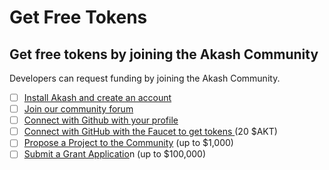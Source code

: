 # Get Free Tokens

## Get free tokens by joining the Akash Community

Developers can request funding by joining the Akash Community.

* [ ] [Install Akash and create an account](../cli/install.md)
* [ ] [Join our community forum](https://forum.akash.network/login)
* [ ] [Connect with Github with your profile](https://forum.akash.network/my/preferences/account)
* [ ] [Connect with GitHub with the Faucet to get tokens ](https://drip.akash.network)(20 $AKT)
* [ ] [Propose a Project to the Community](https://forum.akash.network/c/grants/new/) (up to $1,000)
* [ ] [Submit a Grant Applicatio](https://forum.akash.network/c/grants/apply/)n (up to $100,000)
